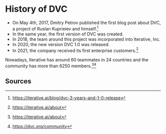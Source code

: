 # History of DVC

- On May 4th, 2017, Dmitry Petrov published the first blog post about DVC, a project of Ruslan Kuprieiev and himself.[^1]
- In the same year, the first version of DVC was created.
- In 2018, the team around this project was incorporated into Iterative, Inc.
- In 2020, the new version DVC 1.0 was released.
- In 2021, the company received its first enterprise customers.[^2]

Nowadays, Iterative has around 60 teammates in 24 countries and the community has more than 6250 members.[^2][^3]

## Sources

[^1]: https://iterative.ai/blog/dvc-3-years-and-1-0-release
[^2]: https://iterative.ai/about
[^3]: https://dvc.org/community

